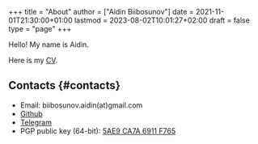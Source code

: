 +++
title = "About"
author = ["Aidin Biibosunov"]
date = 2021-11-01T21:30:00+01:00
lastmod = 2023-08-02T10:01:27+02:00
draft = false
type = "page"
+++

Hello! My name is Aidin.

Here is my [CV](/pdf_files/cv_ver2.pdf).


## Contacts {#contacts}

-   Email: biibosunov.aidin(at)gmail.com
-   [Github](https://github.com/aidinbii)
-   [Telegram](https://t.me/aidinbii)
-   PGP public key (64-bit): [5AE9 CA7A 6911 F765](/main_public.key)